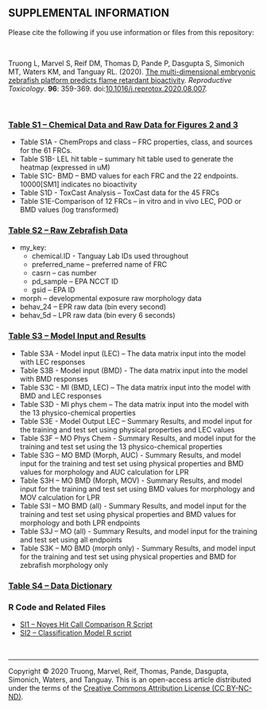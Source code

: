 ## SUPPLEMENTAL INFORMATION
Please cite the following if you use information or files from this repository:

<br>

Truong L, Marvel S, Reif DM, Thomas D, Pande P, Dasgupta S, Simonich MT, Waters KM, and Tanguay RL. (2020). [The multi-dimensional embryonic zebrafish platform predicts flame retardant bioactivity](https://github.com/Tanguay-Lab/Manuscripts/wiki/Truong_2020_Reprod_Toxicol). *Reproductive Toxicology*. **96**: 359-369. doi:[10.1016/j.reprotox.2020.08.007](https://doi.org/10.1016/j.reprotox.2020.08.007).

<br>

### [Table S1 – Chemical Data and Raw Data for Figures 2 and 3](https://github.com/Tanguay-Lab/Manuscripts/blob/main/Truong_et_al._(2020)_Reprod_Toxicol/Files/Supplemental_Table_1.xlsx)
* Table S1A - ChemProps and class – FRC properties, class, and sources for the 61 FRCs.
* Table S1B- LEL hit table – summary hit table used to generate the heatmap (expressed in uM)
* Table S1C- BMD – BMD values for each FRC and the 22 endpoints. 10000[SM1] indicates no bioactivity
* Table S1D - ToxCast Analysis – ToxCast data for the 45 FRCs
* Table S1E-Comparison of 12 FRCs – in vitro and in vivo LEC, POD or BMD values (log transformed)

### [Table S2 – Raw Zebrafish Data](https://github.com/Tanguay-Lab/Manuscripts/blob/main/Truong_et_al._(2020)_Reprod_Toxicol/Files/Supplemental_Table_2.zip)
* my_key: 
  - chemical.ID - Tanguay Lab IDs used throughout
  - preferred_name – preferred name of FRC
  - casrn – cas number
  - pd_sample – EPA NCCT ID
  - gsid – EPA ID
* morph – developmental exposure raw morphology data 
* behav_24 – EPR raw data (bin every second)
* behav_5d – LPR raw data (bin every 6 seconds)

### [Table S3 – Model Input and Results](https://github.com/Tanguay-Lab/Manuscripts/blob/main/Truong_et_al._(2020)_Reprod_Toxicol/Files/Supplemental_Table_3.xlsx)
* Table S3A - Model input (LEC) – The data matrix input into the model with LEC responses
* Table S3B - Model input (BMD) - The data matrix input into the model with BMD responses
* Table S3C -  MI (BMD, LEC) – The data matrix input into the model with BMD and LEC responses
* Table S3D -  MI phys chem – The data matrix input into the model with the 13 physico-chemical properties
* Table S3E - Model Output LEC – Summary Results, and model input for the training and test set using physical properties and LEC values
* Table S3F – MO Phys Chem - Summary Results, and model input for the training and test set using the 13 physico-chemical properties
* Table S3G – MO BMD (Morph, AUC) - Summary Results, and model input for the training and test set using physical properties and BMD values for morphology and AUC calculation for LPR
* Table S3H – MO BMD (Morph, MOV) - Summary Results, and model input for the training and test set using BMD values for morphology and MOV calculation for LPR
* Table S3I – MO BMD (all) - Summary Results, and model input for the training and test set using physical properties and BMD values for morphology and both LPR endpoints
* Table S3J – MO (all) - Summary Results, and model input for the training and test set using all endpoints 
* Table S3K – MO BMD (morph only) - Summary Results, and model input for the training and test set using physical properties and BMD for zebrafish morphology only

### [Table S4 – Data Dictionary](https://github.com/Tanguay-Lab/Manuscripts/blob/main/Truong_et_al._(2020)_Reprod_Toxicol/Files/Supplemental_Table_4.xlsx)

### R Code and Related Files
* [SI1 – Noyes Hit Call Comparison R Script](https://github.com/Tanguay-Lab/Manuscripts/tree/main/Truong_et_al._(2020)_Reprod_Toxicol/Files/Hit_Comparison)
* [SI2 – Classification Model R script](https://github.com/Tanguay-Lab/Manuscripts/tree/main/Truong_et_al._(2020)_Reprod_Toxicol/Files/Classification_Model)

<br>

***

Copyright © 2020 Truong, Marvel, Reif, Thomas, Pande, Dasgupta, Simonich, Waters, and Tanguay. This is an open-access article distributed under the terms of the [Creative Commons Attribution License (CC BY-NC-ND)](https://creativecommons.org/licenses/by-nc-nd/4.0/).


